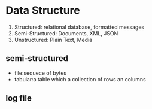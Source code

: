 #  Data Structure
1. Structured: relational database, formatted messages
2. Semi-Structured: Documents, XML, JSON
3. Unstructured: Plain Text, Media
## semi-structured
* file:sequece of bytes
* tabular:a table which a collection of rows an columns
## log file
